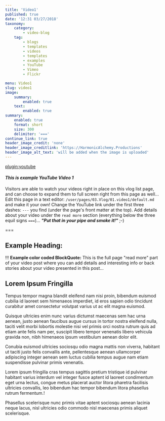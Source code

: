 ```yaml
---
title: 'Video1'
published: true
date: '12:31 03/27/2018'
taxonomy:
    category:
        - video-blog
    tag:
        - blogs
        - templates
        - videos
        - templates
        - examples
        - YouTube
        - Vimeo
        - Flickr

menu: Video1
slug: video1
image:
    summary:
        enabled: true
    text:
        enabled: true
summary:
    enabled: true
    format: short
    size: 300
    delimiter: '==='
continue_link: true
header_image_credit: 'none'
header_image_creditlink: 'https://HarmonicAlchemy.Productions'
header_image_alt_text: 'will be added when the image is uploaded'
---
```

[plugin:youtube](https://youtu.be/kzgMHP4cu8o)

#### _This is example YouTube Video 1_

Visitors are able to watch your videos right in place on this vlog list page, and can choose to expand them to full screen right from this page as well...  Edit this page in a text editor: `/user/pages/03.Vlog/01.video1/default.md` and make it your own!  Change the YouTube link under the first three dashes: `---` you find (under the page's front matter at the top).  Add details about your video under the `read more` section (everything below the three equil signs `===`)...  **_"Put that in your pipe and smoke it!"_** ;-)

===

## Example Heading:

!!! **Example color coded BlockQuote:**  This is the full page "read more" part of your video post where you can add details and interesting info or back stories about your video presented in this post...

## Lorem Ipsum Fringilla

Tempus tempor magna blandit eleifend nam nisi proin, bibendum euismod cubilia id laoreet sem himenaeos imperdiet, id eros sapien odio tincidunt curabitur amet consectetur volutpat varius ut ac elit magna euismod.

Quisque ultricies enim nunc varius dictumst maecenas sem hac urna aenean, justo aenean faucibus augue cursus in tortor nostra eleifend nulla, taciti velit morbi lobortis molestie nisi vel primis orci nostra rutrum quis ad etiam ante felis nam per, suscipit libero tempor venenatis libero vehicula gravida non, nibh himenaeos ipsum vestibulum aenean dolor elit.

Conubia euismod ultricies sociosqu odio magna mattis non viverra, habitant ut taciti justo felis convallis ante, pellentesque aenean ullamcorper adipiscing integer aenean sem luctus cubilia tempus augue nam etiam suspendisse pulvinar primis venenatis.

Lorem ipsum fringilla cras tempus sagittis pretium tristique id pulvinar habitant varius interdum vel integer fusce aptent id laoreet condimentum eget urna lectus, congue metus placerat auctor litora pharetra facilisis ultricies convallis, leo bibendum hac tempor bibendum litora phasellus rutrum fermentum.!

Phasellus scelerisque nunc primis vitae aptent sociosqu aenean lacinia neque lacus, nisl ultricies odio commodo nisl maecenas primis aliquet scelerisque.
